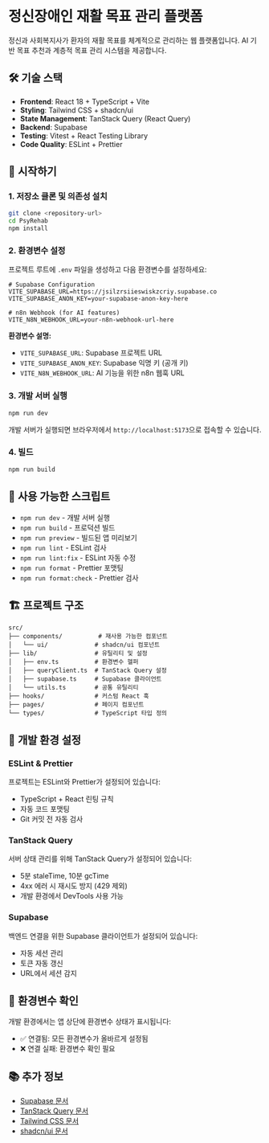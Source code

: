 # 정신장애인 재활 목표 관리 플랫폼

정신과 사회복지사가 환자의 재활 목표를 체계적으로 관리하는 웹 플랫폼입니다. AI 기반 목표 추천과 계층적 목표 관리 시스템을 제공합니다.

## 🛠 기술 스택

- **Frontend**: React 18 + TypeScript + Vite
- **Styling**: Tailwind CSS + shadcn/ui
- **State Management**: TanStack Query (React Query)
- **Backend**: Supabase
- **Testing**: Vitest + React Testing Library
- **Code Quality**: ESLint + Prettier

## 🚀 시작하기

### 1. 저장소 클론 및 의존성 설치

```bash
git clone <repository-url>
cd PsyRehab
npm install
```

### 2. 환경변수 설정

프로젝트 루트에 `.env` 파일을 생성하고 다음 환경변수를 설정하세요:

```env
# Supabase Configuration
VITE_SUPABASE_URL=https://jsilzrsiieswiskzcriy.supabase.co
VITE_SUPABASE_ANON_KEY=your-supabase-anon-key-here

# n8n Webhook (for AI features)
VITE_N8N_WEBHOOK_URL=your-n8n-webhook-url-here
```

**환경변수 설명:**
- `VITE_SUPABASE_URL`: Supabase 프로젝트 URL
- `VITE_SUPABASE_ANON_KEY`: Supabase 익명 키 (공개 키)
- `VITE_N8N_WEBHOOK_URL`: AI 기능을 위한 n8n 웹훅 URL

### 3. 개발 서버 실행

```bash
npm run dev
```

개발 서버가 실행되면 브라우저에서 `http://localhost:5173`으로 접속할 수 있습니다.

### 4. 빌드

```bash
npm run build
```

## 📝 사용 가능한 스크립트

- `npm run dev` - 개발 서버 실행
- `npm run build` - 프로덕션 빌드
- `npm run preview` - 빌드된 앱 미리보기
- `npm run lint` - ESLint 검사
- `npm run lint:fix` - ESLint 자동 수정
- `npm run format` - Prettier 포맷팅
- `npm run format:check` - Prettier 검사

## 🏗 프로젝트 구조

```
src/
├── components/          # 재사용 가능한 컴포넌트
│   └── ui/             # shadcn/ui 컴포넌트
├── lib/                # 유틸리티 및 설정
│   ├── env.ts          # 환경변수 헬퍼
│   ├── queryClient.ts  # TanStack Query 설정
│   ├── supabase.ts     # Supabase 클라이언트
│   └── utils.ts        # 공통 유틸리티
├── hooks/              # 커스텀 React 훅
├── pages/              # 페이지 컴포넌트
└── types/              # TypeScript 타입 정의
```

## 🔧 개발 환경 설정

### ESLint & Prettier

프로젝트는 ESLint와 Prettier가 설정되어 있습니다:
- TypeScript + React 린팅 규칙
- 자동 코드 포맷팅
- Git 커밋 전 자동 검사

### TanStack Query

서버 상태 관리를 위해 TanStack Query가 설정되어 있습니다:
- 5분 staleTime, 10분 gcTime
- 4xx 에러 시 재시도 방지 (429 제외)
- 개발 환경에서 DevTools 사용 가능

### Supabase

백엔드 연결을 위한 Supabase 클라이언트가 설정되어 있습니다:
- 자동 세션 관리
- 토큰 자동 갱신
- URL에서 세션 감지

## 🚨 환경변수 확인

개발 환경에서는 앱 상단에 환경변수 상태가 표시됩니다:
- ✅ 연결됨: 모든 환경변수가 올바르게 설정됨
- ❌ 연결 실패: 환경변수 확인 필요

## 📚 추가 정보

- [Supabase 문서](https://supabase.com/docs)
- [TanStack Query 문서](https://tanstack.com/query/latest)
- [Tailwind CSS 문서](https://tailwindcss.com/docs)
- [shadcn/ui 문서](https://ui.shadcn.com/)
